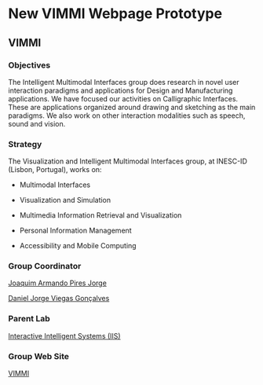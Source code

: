 # New VIMMI Webpage Prototype

## VIMMI

### Objectives

The Intelligent Multimodal Interfaces group does research in novel user interaction paradigms and applications for Design and Manufacturing applications. We have focused our activities on Calligraphic Interfaces. These are applications organized around drawing and sketching as the main paradigms. We also work on other interaction modalities such as speech, sound and vision.

### Strategy

The Visualization and Intelligent Multimodal Interfaces group, at INESC-ID (Lisbon, Portugal), works on:

* Multimodal Interfaces

* Visualization and Simulation

* Multimedia Information Retrieval and Visualization

* Personal Information Management

* Accessibility and Mobile Computing

### Group Coordinator

[Joaquim Armando Pires Jorge](http://web.tecnico.ulisboa.pt/jorgej/)

[Daniel Jorge Viegas Gonçalves](nielgoncalves.info)

### Parent Lab

[Interactive Intelligent Systems (IIS)](http://www.inesc-id.pt/laboratory.php?lab=IIS)

### Group Web Site

[VIMMI](http://www.inesc-id.pt/intranet/laboratoriogrupo/view/view_group.php?CC=II07)
